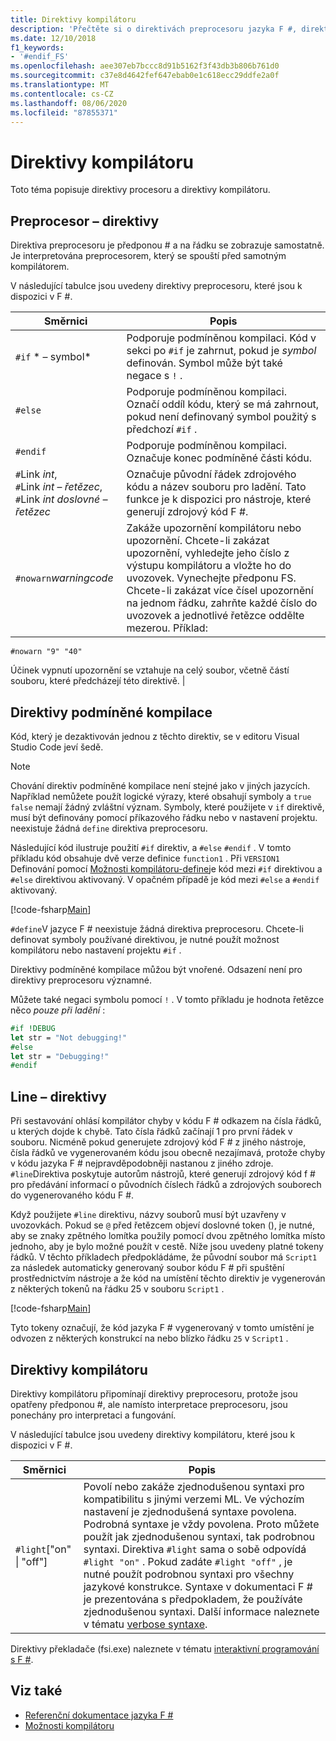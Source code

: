 ```yaml
---
title: Direktivy kompilátoru
description: 'Přečtěte si o direktivách preprocesoru jazyka F #, direktivách podmíněné kompilace, direktivách řádků a direktivách kompilátoru.'
ms.date: 12/10/2018
f1_keywords:
- '#endif_FS'
ms.openlocfilehash: aee307eb7bccc8d91b5162f3f43db3b806b761d0
ms.sourcegitcommit: c37e8d4642fef647ebab0e1c618ecc29ddfe2a0f
ms.translationtype: MT
ms.contentlocale: cs-CZ
ms.lasthandoff: 08/06/2020
ms.locfileid: "87855371"
---
```

# <a name="compiler-directives"></a>Direktivy kompilátoru

Toto téma popisuje direktivy procesoru a direktivy kompilátoru.

## <a name="preprocessor-directives"></a>Preprocesor – direktivy

Direktiva preprocesoru je předponou # a na řádku se zobrazuje samostatně. Je interpretována preprocesorem, který se spouští před samotným kompilátorem.

V následující tabulce jsou uvedeny direktivy preprocesoru, které jsou k dispozici v F #.

|Směrnici|Popis|
|---------|-----------|
|`#if` * – symbol*|Podporuje podmíněnou kompilaci. Kód v sekci po `#if` je zahrnut, pokud je *symbol* definován. Symbol může být také negace s `!` .|
|`#else`|Podporuje podmíněnou kompilaci. Označí oddíl kódu, který se má zahrnout, pokud není definovaný symbol použitý s předchozí `#if` .|
|`#endif`|Podporuje podmíněnou kompilaci. Označuje konec podmíněné části kódu.|
|`#`Link *int*,<br/>`#`Link *int* – *řetězec*,<br/>`#`Link *int* *doslovné – řetězec*|Označuje původní řádek zdrojového kódu a název souboru pro ladění. Tato funkce je k dispozici pro nástroje, které generují zdrojový kód F #.|
|`#nowarn`*warningcode*|Zakáže upozornění kompilátoru nebo upozornění. Chcete-li zakázat upozornění, vyhledejte jeho číslo z výstupu kompilátoru a vložte ho do uvozovek. Vynechejte předponu FS. Chcete-li zakázat více čísel upozornění na jednom řádku, zahrňte každé číslo do uvozovek a jednotlivé řetězce oddělte mezerou. Příklad:

`#nowarn "9" "40"`

Účinek vypnutí upozornění se vztahuje na celý soubor, včetně částí souboru, které předcházejí této direktivě. |

## <a name="conditional-compilation-directives"></a>Direktivy podmíněné kompilace

Kód, který je dezaktivován jednou z těchto direktiv, se v editoru Visual Studio Code jeví šedě.

> [!NOTE]
> Chování direktiv podmíněné kompilace není stejné jako v jiných jazycích. Například nemůžete použít logické výrazy, které obsahují symboly a `true` `false` nemají žádný zvláštní význam. Symboly, které použijete v `if` direktivě, musí být definovány pomocí příkazového řádku nebo v nastavení projektu. neexistuje žádná `define` direktiva preprocesoru.

Následující kód ilustruje použití `#if` direktiv, a `#else` `#endif` . V tomto příkladu kód obsahuje dvě verze definice `function1` . Při `VERSION1` Definování pomocí [Možnosti kompilátoru-define](https://msdn.microsoft.com/library/434394ae-0d4a-459c-a684-bffede519a04)je kód mezi `#if` direktivou a `#else` direktivou aktivovaný. V opačném případě je kód mezi `#else` a `#endif` aktivovaný.

[!code-fsharp[Main](~/samples/snippets/fsharp/lang-ref-2/snippet7301.fs)]

`#define`V jazyce F # neexistuje žádná direktiva preprocesoru. Chcete-li definovat symboly používané direktivou, je nutné použít možnost kompilátoru nebo nastavení projektu `#if` .

Direktivy podmíněné kompilace můžou být vnořené. Odsazení není pro direktivy preprocesoru významné.

Můžete také negaci symbolu pomocí `!` . V tomto příkladu je hodnota řetězce něco _pouze při ladění_ :

```fsharp
#if !DEBUG
let str = "Not debugging!"
#else
let str = "Debugging!"
#endif
```

## <a name="line-directives"></a>Line – direktivy

Při sestavování ohlásí kompilátor chyby v kódu F # odkazem na čísla řádků, u kterých dojde k chybě. Tato čísla řádků začínají 1 pro první řádek v souboru. Nicméně pokud generujete zdrojový kód F # z jiného nástroje, čísla řádků ve vygenerovaném kódu jsou obecně nezajímavá, protože chyby v kódu jazyka F # nejpravděpodobněji nastanou z jiného zdroje. `#line`Direktiva poskytuje autorům nástrojů, které generují zdrojový kód f # pro předávání informací o původních číslech řádků a zdrojových souborech do vygenerovaného kódu F #.

Když použijete `#line` direktivu, názvy souborů musí být uzavřeny v uvozovkách. Pokud se `@` před řetězcem objeví doslovné token (), je nutné, aby se znaky zpětného lomítka použily pomocí dvou zpětného lomítka místo jednoho, aby je bylo možné použít v cestě. Níže jsou uvedeny platné tokeny řádků. V těchto příkladech předpokládáme, že původní soubor má `Script1` za následek automaticky generovaný soubor kódu F # při spuštění prostřednictvím nástroje a že kód na umístění těchto direktiv je vygenerován z některých tokenů na řádku 25 v souboru `Script1` .

[!code-fsharp[Main](~/samples/snippets/fsharp/lang-ref-2/snippet7303.fs)]

Tyto tokeny označují, že kód jazyka F # vygenerovaný v tomto umístění je odvozen z některých konstrukcí na nebo blízko řádku `25` v `Script1` .

## <a name="compiler-directives"></a>Direktivy kompilátoru

Direktivy kompilátoru připomínají direktivy preprocesoru, protože jsou opatřeny předponou #, ale namísto interpretace preprocesoru, jsou ponechány pro interpretaci a fungování.

V následující tabulce jsou uvedeny direktivy kompilátoru, které jsou k dispozici v F #.

|Směrnici|Popis|
|---------|-----------|
|`#light`["on" &#124; "off"]|Povolí nebo zakáže zjednodušenou syntaxi pro kompatibilitu s jinými verzemi ML. Ve výchozím nastavení je zjednodušená syntaxe povolena. Podrobná syntaxe je vždy povolena. Proto můžete použít jak zjednodušenou syntaxi, tak podrobnou syntaxi. Direktiva `#light` sama o sobě odpovídá `#light "on"` . Pokud zadáte `#light "off"` , je nutné použít podrobnou syntaxi pro všechny jazykové konstrukce. Syntaxe v dokumentaci F # je prezentována s předpokladem, že používáte zjednodušenou syntaxi. Další informace naleznete v tématu [verbose syntaxe](verbose-syntax.md).|

Direktivy překladače (fsi.exe) naleznete v tématu [interaktivní programování s F #](../tutorials/fsharp-interactive/index.md).

## <a name="see-also"></a>Viz také

- [Referenční dokumentace jazyka F #](index.md)
- [Možnosti kompilátoru](compiler-options.md)
